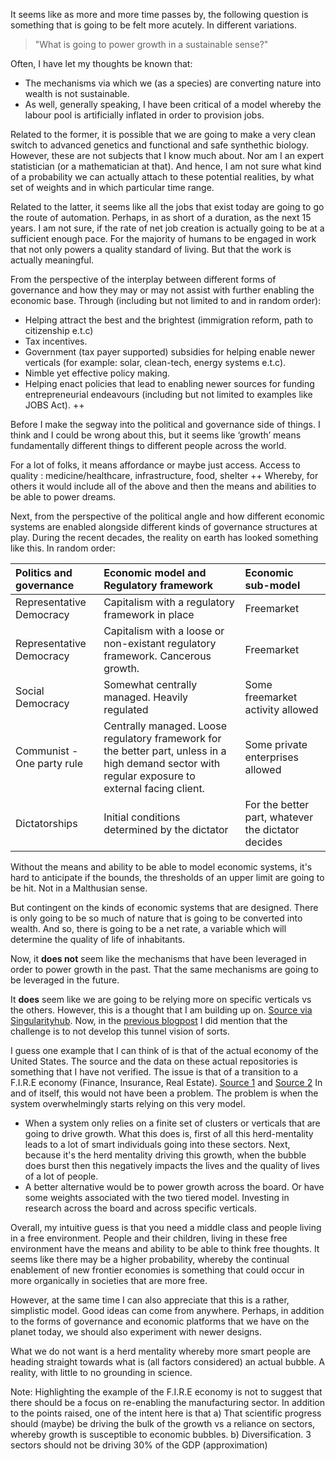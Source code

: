 It seems like as more and more time passes by, the following question is something that is going to be felt more acutely. In different variations. 

> "What is going to power growth in a sustainable sense?"

Often, I have let my thoughts be known that:
* The mechanisms via which we (as a species) are converting nature into wealth is not sustainable.
* As well, generally speaking, I have been critical of a model whereby the labour pool is artificially inflated in order to provision jobs. 

Related to the former, it is possible that we are going to make a very clean switch to advanced genetics and functional and safe synthethic biology. However, these are not subjects that I know much about. Nor am I an expert statistician (or a mathematician at that). And hence, I am not sure what kind of a probability we can actually attach to these potential realities, by what set of weights and in which particular time range. 

Related to the latter, it seems like all the jobs that exist today are going to go the route of automation. Perhaps, in as short of a duration, as the next 15 years. I am not sure, if the rate of net job creation is actually going to be at a sufficient enough pace. For the majority of humans to be engaged in work that not only powers a quality standard of living. But that the work is actually meaningful.

From the perspective of the interplay between different forms of governance and how they may or may not assist with further enabling the economic base. Through (including but not limited to and in random order): 
* Helping attract the best and the brightest (immigration reform, path to citizenship e.t.c)
* Tax incentives.
* Government (tax payer supported) subsidies for helping enable newer verticals (for example: solar, clean-tech, energy systems e.t.c). 
* Nimble yet effective policy making.
* Helping enact policies that lead to enabling newer sources for funding entrepreneurial endeavours (including but not limited to examples like JOBS Act). ++ 

Before I make the segway into the political and governance side of things. I think and I could be wrong about this, but it seems like ‘growth’ means fundamentally different things to different people across the world. 

For a lot of folks, it means affordance or maybe just access. Access to quality : medicine/healthcare, infrastructure, food, shelter ++ Whereby, for others it would include all of the above and then the means and abilities to be able to power dreams. 

Next, from the perspective of the political angle and how different economic systems are enabled alongside different kinds of governance structures at play. During the recent decades, the reality on earth has looked something like this. In random order:

|  Politics and governance | Economic model and Regulatory framework | Economic sub-model |  
| :------------- | :------------- | :------------- |
| Representative Democracy | Capitalism with a regulatory framework in place | Freemarket | 
| Representative Democracy | Capitalism with a loose or non-existant regulatory framework. Cancerous growth. | Freemarket | 
| Social Democracy | Somewhat centrally managed. Heavily regulated | Some freemarket activity allowed | 
| Communist - One party rule | Centrally managed. Loose regulatory framework for the better part, unless in a high demand sector with regular exposure to external facing client. | Some private enterprises allowed | 
| Dictatorships | Initial conditions determined by the dictator | For the better part, whatever the dictator decides |

Without the means and ability to be able to model economic systems, it's hard to anticipate if the bounds, the thresholds of an upper limit are going to be hit. Not in a Malthusian sense. 

But contingent on the kinds of economic systems that are designed. There is only going to be so much of nature that is going to be converted into wealth. And so, there is going to be a net rate, a variable which will determine the quality of life of inhabitants. 

Now, it **does not** seem like the mechanisms that have been leveraged in order to power growth in the past. That the same mechanisms are going to be leveraged in the future. 

It **does** seem like we are going to be relying more on specific verticals vs the others. However, this is a thought that I am building up on. [Source via Singularityhub](https://singularityhub.com/2016/04/19/ray-kurzweil-predicts-three-technologies-will-define-our-future/). Now, in the [previous blogpost](https://stellardreams.github.io/Science-is-the-engine-of-Prosperity/) I did mention that the challenge is to not develop this tunnel vision of sorts.

I guess one example that I can think of is that of the actual economy of the United States. The source and the data on these actual repositories is something that I have not verified. The issue is that of a transition to a F.I.R.E economy (Finance, Insurance, Real Estate). [Source 1](https://global-macro-monitor.com/2011/02/03/americas-fire-economy/) and [Source 2](https://global-macro-monitor.com/2019/06/05/americas-path-to-a-fire-economy/) In and of itself, this would not have been a problem. The problem is when the system overwhelmingly starts relying on this very model. 
* When a system only relies on a finite set of clusters or verticals that are going to drive growth. What this does is, first of all this herd-mentality leads to a lot of smart individuals going into these sectors. Next, because it's the herd mentality driving this growth, when the bubble does burst then this negatively impacts the lives and the quality of lives of a lot of people. 
* A better alternative would be to power growth across the board. Or have some weights associated with the two tiered model. Investing in research across the board and across specific verticals. 

Overall, my intuitive guess is that you need a middle class and people living in a free environment. People and their children, living in these free environment have the means and ability to be able to think free thoughts. It seems like there may be a higher probability, whereby the continual enablement of new frontier economies is something that could occur in more organically in societies that are more free. 

However, at the same time I can also appreciate that this is a rather, simplistic model. Good ideas can come from anywhere. Perhaps, in addition to the forms of governance and economic platforms that we have on the planet today, we should also experiment with newer designs. 

What we do not want is a herd mentality whereby more smart people are heading straight towards what is (all factors considered) an actual bubble. A reality, with little to no grounding in science.

Note: Highlighting the example of the F.I.R.E economy is not to suggest that there should be a focus on re-enabling the manufacturing sector. In addition to the points raised, one of the intent here is that a) That scientific progress should (maybe) be driving the bulk of the growth vs a reliance on sectors, whereby growth is susceptible to economic bubbles. b) Diversification. 3 sectors should not be driving 30% of the GDP (approximation)
